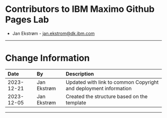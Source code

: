 
# Contributors to IBM Maximo Github Pages Lab

- Jan Ekstrøm - <jan.ekstrom@dk.ibm.com>

---

# Change Information

|Date     |By             | Description                                           |
|:--------|:--------------|:------------------------------------------------------|
|2023-12-21|Jan Ekstrøm|Updated with link to common Copyright and deployment information |
|2023-12-05|Jan Ekstrøm|Created the structure based on the template |

---